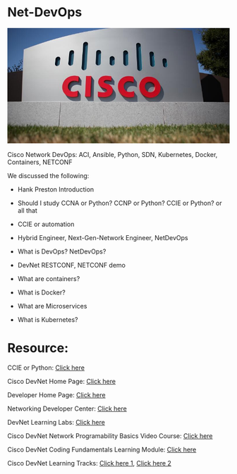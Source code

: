 # Net-DevOps
![](/images/cisco-campus.jpg)

Cisco Network DevOps: ACI, Ansible, Python, SDN, Kubernetes, Docker, Containers, NETCONF

We discussed the following:

+ Hank Preston Introduction

+ Should I study CCNA or Python? CCNP or Python? CCIE or Python? or all that

+ CCIE or automation

+ Hybrid Engineer, Next-Gen-Network Engineer, NetDevOps

+ What is DevOps? NetDevOps?

+ DevNet RESTCONF, NETCONF demo

+ What are containers?

+ What is Docker?

+ What are Microservices

+ What is Kubernetes?

# Resource:
CCIE or Python: [Click here](https://youtu.be/SPhiIyStNMA)

Cisco DevNet Home Page: [Click here](https://developer.cisco.com/?utm_campaign=oudemy-davidbombal&utm_source=oudemy&utm_medium=davidbombal-course01)

Developer Home Page: [Click here](https://developer.cisco.com/)

Networking Developer Center: [Click here](https://developer.cisco.com/site/networking/)


DevNet Learning Labs: [Click here](https://learninglabs.cisco.com/)

Cisco DevNet Network Programability Basics Video Course: [Click here](https://developer.cisco.com/video/net-prog-basics?utm_campaign=oudemy-davidbombal&utm_source=oudemy&utm_medium=davidbombal-course01)

Cisco DevNet Coding Fundamentals Learning Module: [Click here](https://learninglabs.cisco.com/modules/fundamentals?utm_campaign=oudemy-davidbombal&utm_source=oudemy&utm_medium=davidbombal-course01)

Cisco DevNet Learning Tracks: [Click here 1](https://learninglabs.cisco.com/tracks/devnet-beginner?utm_campaign=oudemy-davidbombal&utm_source=oudemy&utm_medium=davidbombal-course01), [Click here 2](https://learninglabs.cisco.com/tracks/netprog-eng?utm_campaign=oudemy-davidbombal&utm_source=oudemy&utm_medium=davidbombal-course01)
